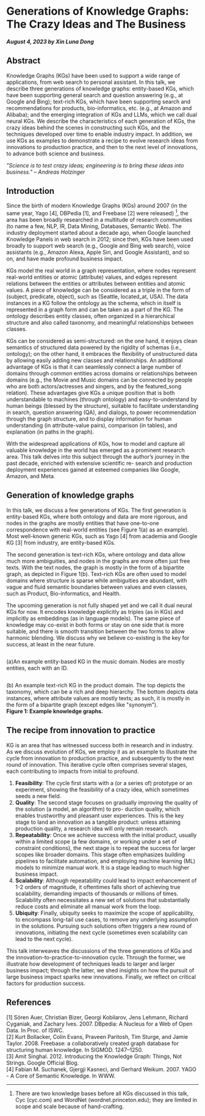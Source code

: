 # Generations of Knowledge Graphs: The Crazy Ideas and The Business
##### August 4, 2023 by Xin Luna Dong

## Abstract  
Knowledge Graphs (KGs) have been used to support a wide range of applications, from web search to personal assistant. In this talk, we describe three generations of knowledge graphs: entity-based KGs, which have been supporting general search and question answering (e.g., at Google and Bing); text-rich KGs, which have been supporting search and recommendations for products, bio-informatics, etc. (e.g., at Amazon and Alibaba); and the emerging integration of KGs and LLMs, which we call dual neural KGs. We describe the characteristics of each generation of KGs, the crazy ideas behind the scenes in constructing such KGs, and the techniques developed over time to enable industry impact. In addition, we use KGs as examples to demonstrate a recipe to evolve research ideas from innovations to production practice, and then to the next level of innovations, to advance both science and business.  

*"Science is to test crazy ideas; engineering is to bring these ideas into business." – Andreas Holzinger*

## Introduction  
Since the birth of modern Knowledge Graphs (KGs) around 2007 (in the same year, Yago [4], DBPedia [1], and Freebase [2] were released) <a id="#fn1_intext" href="#fn1"><sup>1</sup></a>, the area has been broadly researched in a multitude of research communities (to name a few, NLP, IR, Data Mining, Databases, Semantic Web). The industry deployment started about a decade ago, when Google launched Knowledge Panels in web search in 2012; since then, KGs have been used broadly to support web search (e.g., Google and Bing web search), voice assistants (e.g., Amazon Alexa, Apple Siri, and Google Assistant), and so on, and have made profound business impact.  

KGs model the real world in a graph representation, where nodes represent real-world entities or atomic (attribute) values, and edges represent relations between the entities or attributes between entities and atomic values. A piece of knowledge can be considered as a triple in the form of (subject, predicate, object), such as (Seattle, located_at, USA). The data instances in a KG follow the ontology as the schema, which in itself is represented in a graph form and can be taken as a part of the KG. The ontology describes entity classes, often organized in a hierarchical structure and also called taxonomy, and meaningful relationships between classes.  

KGs can be considered as semi-structured: on the one hand, it enjoys clean semantics of structured data powered by the rigidity of schemas (i.e., ontology); on the other hand, it embraces the flexibility of unstructured data by allowing easily adding new classes and relationships. An additional advantage of KGs is that it can seamlessly connect a large number of domains through common entities across domains or relationships between domains (e.g., the Movie and Music domains can be connected by people who are both actors/actresses and singers, and by the featured_song relation). These advantages give KGs a unique position that is both understandable to machines (through ontology) and easy-to-understand by human beings (blessed by the structure), suitable to facilitate understanding in search, question answering (QA), and dialogs, to power recommendation through the graph structure, and to display information for human understanding (in attribute-value pairs), comparison (in tables), and explanation (in paths in the graph).  

With the widespread applications of KGs, how to model and capture all valuable knowledge in the world has emerged as a prominent research area. This talk delves into this subject through the author’s journey in the past decade, enriched with extensive scientific re- search and production deployment experiences gained at esteemed companies like Google, Amazon, and Meta.

## Generation of knowledge graphs  
In this talk, we discuss a few generations of KGs. The first generation is entity-based KGs, where both ontology and data are more rigorous, and nodes in the graphs are mostly entities that have one-to-one correspondence with real-world entities (see Figure 1(a) as an example). Most well-known generic KGs, such as Yago [4] from academia and Google KG [3] from industry, are entity-based KGs.  

The second generation is text-rich KGs, where ontology and data allow much more ambiguities, and nodes in the graphs are more often just free texts. With the text nodes, the graph is mostly in the form of a bipartite graph, as depicted in Figure 1(b). Text-rich KGs are often used to model domains where structure is sparse while ambiguities are abundant, with vague and fluid semantic boundaries between values and even classes, such as Product, Bio-informatics, and Health.  

The upcoming generation is not fully shaped yet and we call it dual neural KGs for now. It encodes knowledge explicitly as triples (as in KGs) and implicitly as embeddings (as in language models). The same piece of knowledge may co-exist in both forms or stay on one side that is more suitable, and there is smooth transition between the two forms to allow harmonic blending. We discuss why we believe co-existing is the key for success, at least in the near future.

<img src="../img/news/2023_08_04_t1.jpg" style="max-width:550px" height="auto" alt="">  

(a)An example entity-based KG in the music domain. Nodes are mostly entities, each with an ID.  

<img src="../img/news/2023_08_04_t2.jpg" style="max-width:450px" height="auto" alt="">   

(b) An example text-rich KG in the product domain. The top depicts the taxonomy, which can be a rich and deep hierarchy. The bottom depicts data instances, where attribute values are mostly texts; as such, it is mostly in the form of a bipartite graph (except edges like "synonym").  
**Figure 1: Example knowledge graphs.**

## The recipe from innovation to practice
KG is an area that has witnessed success both in research and in industry. As we discuss evolution of KGs, we employ it as an example to illustrate the cycle from innovation to production practice, and subsequently to the next round of innovation. This iterative cycle often comprises several stages, each contributing to impacts from initial to profound.  

1. **Feasibility**: The cycle first starts with a (or a series of) prototype or an experiment, showing the feasibility of a crazy idea, which sometimes seeds a new field.  
2. **Quality**: The second stage focuses on gradually improving the quality of the solution (a model, an algorithm) to pro- duction quality, which enables trustworthy and pleasant user experiences. This is the key stage to land an innovation as a tangible product: unless attaining production quality, a research idea will only remain research.
3. **Repeatability**: Once we achieve success with the initial product, usually within a limited scope (a few domains, or working under a set of constraint conditions), the next stage is to repeat the success for larger scopes like broader domains. This stage often emphasizes building pipelines to facilitate automation, and employing machine learning (ML) models to minimize manual work. It is a stage leading to much higher business impact.
4. **Scalability**: Although repeatability could lead to impact enhancement of 1-2 orders of magnitude, it oftentimes falls short of achieving true scalability, demanding impacts of thousands or millions of times. Scalability often necessitates a new set of solutions that substantially reduce costs and eliminate all manual work from the loop.
5. **Ubiquity**: Finally, ubiquity seeks to maximize the scope of applicability, to encompass long-tail use cases, to remove any underlying assumption in the solutions. Pursuing such solutions often triggers a new round of innovations, initiating the next cycle (sometimes even scalability can lead to the next cycle).  

This talk interweaves the discussions of the three generations of KGs and the innovation-to-practice-to-innovation cycle. Through the former, we illustrate how development of techniques leads to larger and larger business impact; through the latter, we shed insights on how the pursuit of large business impact sparks new innovations. Finally, we reflect on critical factors for production success.

## References
[1] Sören Auer, Christian Bizer, Georgi Kobilarov, Jens Lehmann, Richard Cyganiak, and Zachary Ives. 2007. DBpedia: A Nucleus for a Web of Open Data. In Proc. of ISWC.  
[2] Kurt Bollacker, Colin Evans, Praveen Paritosh, Tim Sturge, and Jamie Taylor. 2008. Freebase: a collaboratively created graph database for structuring human knowledge. In SIGMOD. 1247–1250.  
[3] Amit Singhal. 2012. Introducing the Knowledge Graph: Things, Not Strings. Google Official Blog.  
[4] Fabian M. Suchanek, Gjergji Kasneci, and Gerhard Weikum. 2007. YAGO - A Core of Semantic Knowledge. In WWW.


<div id="footnotes">
    <hr>
    <ol>
      <li id="fn1">There are two knowledge bases before all KGs discussed in this talk, Cyc (cyc.com) and WordNet (wordnet.princeton.edu); they are limited in scope and scale because of hand-crafting.</li>
    </ol>
</div>
